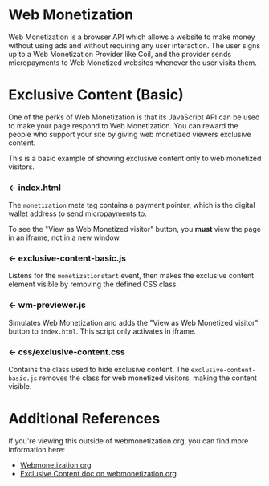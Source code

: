# Web Monetization

Web Monetization is a browser API which allows a website to make money without using ads and without requiring any user interaction. The user signs up to a Web Monetization Provider like Coil, and the provider sends micropayments to Web Monetized websites whenever the user visits them.

# Exclusive Content (Basic)

One of the perks of Web Monetization is that its JavaScript API can be used to make your page respond to Web Monetization. 
You can reward the people who support your site by giving web monetized viewers exclusive content.

This is a basic example of showing exclusive content only to web monetized visitors.

### ← index.html

The `monetization` meta tag contains a payment pointer, which is the digital wallet address to send micropayments to.

To see the "View as Web Monetized visitor" button, you **must** view the page in an iframe, not in a new window.

### ← exclusive-content-basic.js

Listens for the `monetizationstart` event, then makes the exclusive content element visible by removing the defined CSS class.

### ← wm-previewer.js

Simulates Web Monetization and adds the "View as Web Monetized visitor" button to `index.html`. This script only activates in iframe.

### ← css/exclusive-content.css

Contains the class used to hide exclusive content. The `exclusive-content-basic.js` removes the class for web monetized visitors, making the content visible.

# Additional References

If you're viewing this outside of webmonetization.org, you can find more information here:

* [Webmonetization.org](https://webmonetization.org)
* [Exclusive Content doc on webmonetization.org](https://webmonetization.org/docs/exclusive-content)